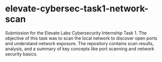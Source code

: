 # elevate-cybersec-task1-network-scan
Submission for the Elevate Labs Cybersecurity Internship Task 1. The objective of this task was to scan the local network to discover open ports and understand network exposure. The repository contains scan results, analysis, and a summary of key concepts like port scanning and network security basics.
